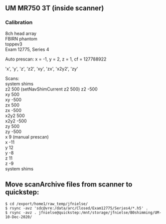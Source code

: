 

## UM MR750 3T (inside scanner)


### Calibration

8ch head array  
FBIRN phantom  
toppev3  
Exam 12775, Series 4

Auto prescan: x = -1, y = 2, z = 1, cf = 127788922

'x', 'y', 'z', 'z2', 'xy', 'zx', 'x2y2', 'zy'

Scans:  
system shims  
z2 500     (setNavShimCurrent z2 500)
z2 -500  
xy 500  
xy -500  
zx 500  
zx -500  
x2y2 500  
x2y2 -500  
zy 500  
zy -500  
x 9     (manual prescan)  
x -11  
y 12  
y -8  
z 11  
z -9  
system shims


## Move scanArchive files from scanner to quickstep:
```
$ cd /export/home1/raw_temp/jfnielse/
$ rsync -avz 'sdc@vre:/data/arc/Closed/Exam12775/Series4/*.h5' .
$ rsync -avz . jfnielse@quickstep:/mnt/storage/jfnielse/B0shimming/UM-10-Dec-2020/


